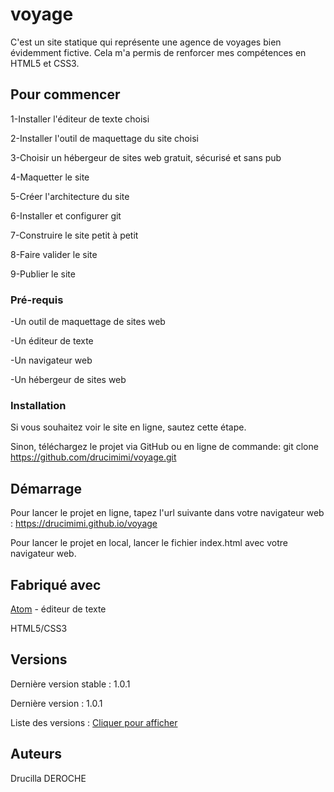 # voyage
 C'est un site statique qui représente une agence de voyages bien évidemment fictive.
 Cela m'a permis de renforcer mes compétences en HTML5 et CSS3.
 
## Pour commencer
1-Installer l'éditeur de texte choisi

2-Installer l'outil de maquettage du site choisi

3-Choisir un hébergeur de sites web gratuit, sécurisé et sans pub

4-Maquetter le site

5-Créer l'architecture du site

6-Installer et configurer git

7-Construire le site petit à petit

8-Faire valider le site

9-Publier le site

### Pré-requis
-Un outil de maquettage de sites web

-Un éditeur de texte

-Un navigateur web

-Un hébergeur de sites web


### Installation
Si vous souhaitez voir le site en ligne, sautez cette étape.

Sinon, téléchargez le projet via GitHub ou en ligne de commande: git clone https://github.com/drucimimi/voyage.git

## Démarrage
Pour lancer le projet en ligne, tapez l'url suivante dans votre navigateur web : https://drucimimi.github.io/voyage

Pour lancer le projet en local, lancer le fichier index.html avec votre navigateur web.

## Fabriqué avec
[Atom](https://atom.io/) - éditeur de texte

HTML5/CSS3

## Versions
Dernière version stable : 1.0.1

Dernière version : 1.0.1 

Liste des versions : [Cliquer pour afficher](https://github.com/drucimimi/voyage/tags)

## Auteurs
Drucilla DEROCHE
